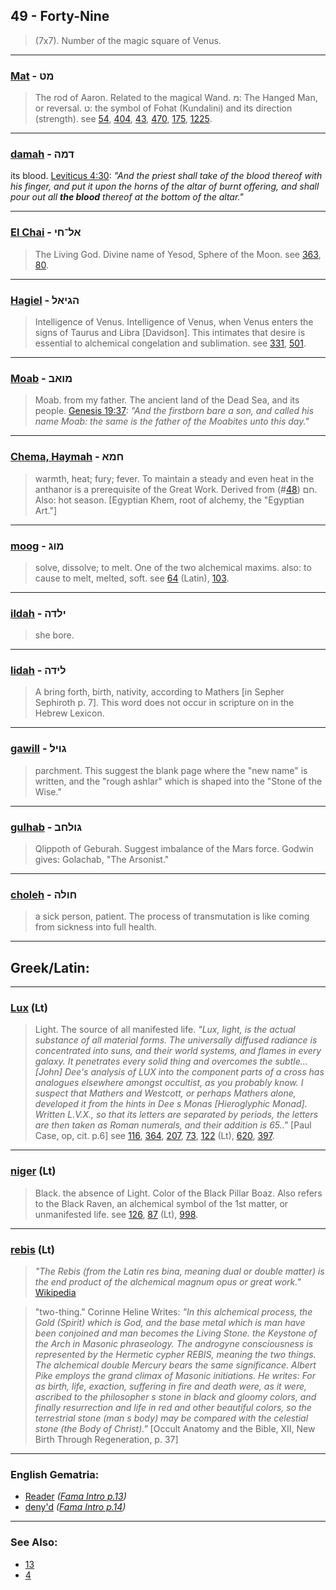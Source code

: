 ## 49 - Forty-Nine
> (7x7). Number of the magic square of Venus.

---

### [Mat](/keys/MT) - מט
> The rod of Aaron. Related to the magical Wand. מ: The Hanged Man, or reversal. ט: the symbol of Fohat (Kundalini) and its direction (strength). see [54](54), [404](404), [43](43), [470](470), [175](175), [1225](1225).

---

### [damah](/keys/DMH) - דמה
its blood. [Leviticus 4:30](http://biblehub.com/leviticus/4-30.htm): *"And the priest shall take of the blood thereof with his finger, and put it upon the horns of the altar of burnt offering, and shall pour out all **the blood** thereof at the bottom of the altar."*

---

### [El Chai](/keys/AL-ChI) - אל־חי
> The Living God. Divine name of Yesod, Sphere of the Moon. see [363](363), [80](80).

---

### [Hagiel](/keys/HGIAL) - הגיאל
> Intelligence of Venus. Intelligence of Venus, when Venus enters the signs of Taurus and Libra [Davidson]. This intimates that desire is essential to alchemical congelation and sublimation. see [331](331), [501](501).

---

### [Moab](/keys/MVAB) - מואב
> Moab. from my father. The ancient land of the Dead Sea, and its people. [Genesis 19:37](http://biblehub.com/genesis/19-37.htm): *"And the firstborn bare a son, and called his name Moab: the same is the father of the Moabites unto this day."*

---

### [Chema, Haymah](/keys/ChMA) - חמא
> warmth, heat; fury; fever. To maintain a steady and even heat in the anthanor is a prerequisite of the Great Work. Derived from חם (#[48](48)). Also: hot season. [Egyptian Khem, root of alchemy, the "Egyptian Art."]

---

### [moog](/keys/MVG) - מוג
> solve, dissolve; to melt. One of the two alchemical maxims. also: to cause to melt, melted, soft. see [64](64) (Latin), [103](103).

---

### [ildah](/keys/ILDH) - ילדה
> she bore.

---

### [lidah](/keys/LIDH) - לידה
> A bring forth, birth, nativity, according to Mathers [in Sepher Sephiroth p. 7]. This word does not occur in scripture on in the Hebrew Lexicon.

---

### [gawill](/keys/GVIL) - גויל
> parchment. This suggest the blank page where the "new name" is written, and the "rough ashlar" which is shaped into the "Stone of the Wise."

---

### [gulhab](/keys/GVLChB) - גולחב
> Qlippoth of Geburah. Suggest imbalance of the Mars force. Godwin gives: Golachab, "The Arsonist."

---

### [choleh](/keys/ChVLH) - חולה
> a sick person, patient. The process of transmutation is like coming from sickness into full health.

---

## Greek/Latin:

---

### [Lux](/latin?word=Lux) (Lt)
> Light. The source of all manifested life. *"Lux, light, is the actual substance of all material forms. The universally diffused radiance is concentrated into suns, and their world systems, and flames in every galaxy. It penetrates every solid thing and overcomes the subtle... [John] Dee's analysis of LUX into the component parts of a cross has analogues elsewhere amongst occultist, as you probably know. I suspect that Mathers and Westcott, or perhaps Mathers alone, developed it from the hints in Dee s Monas [Hieroglyphic Monad]. Written L.V.X., so that its letters are separated by periods, the letters are then taken as Roman numerals, and their addition is 65.."* [Paul Case, op, cit. p.6] see [116](116), [364](364), [207](207), [73](73), [122](122) (Lt), [620](620), [397](397).

---

### [niger](/latin?word=niger) (Lt)
> Black. the absence of Light. Color of the Black Pillar Boaz. Also refers to the Black Raven, an alchemical symbol of the 1st matter, or unmanifested life. see [126](126), [87](87) (Lt), [998](998).

---

### [rebis](/latin?word=rebis) (Lt)
> *"The Rebis (from the Latin res bina, meaning dual or double matter) is the end product of the alchemical magnum opus or great work."* [Wikipedia](https://en.wikipedia.org/wiki/Rebis)

> "two-thing." Corinne Heline Writes: *"In this alchemical process, the Gold (Spirit) which is God, and the base metal which is man have been conjoined and man becomes the Living Stone. the Keystone of the Arch in Masonic phraseology. The androgyne consciousness is represented by the Hermetic cypher REBIS, meaning the two things. The alchemical double Mercury bears the same significance. Albert Pike employs the grand climax of Masonic initiations. He writes: For as birth, life, exaction, suffering in fire and death were, as it were, ascribed to the philosopher s stone in black and gloomy colors, and finally resurrection and life in red and other beautiful colors, so the terrestrial stone (man s body) may be compared with the celestial stone (the Body of Christ)."* [Occult Anatomy and the Bible, XII, New Birth Through Regeneration, p. 37]

---

### English Gematria:

- [Reader](/english?word=Reader) *([Fama Intro p.13](https://archive.org/stream/fameconfessionof00vaug#page/n13))*
- [deny'd](/english?word=deny+d) *([Fama Intro p.14](https://archive.org/stream/fameconfessionof00vaug#page/n14))*

---

### See Also:

- [13](13)
- [4](4)
